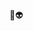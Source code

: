 💞️👽

<!---
uusander/uusander is a ✨ special ✨ repository because its `README.md` (this file) appears on your GitHub profile.
You can click the Preview link to take a look at your changes.
--->
